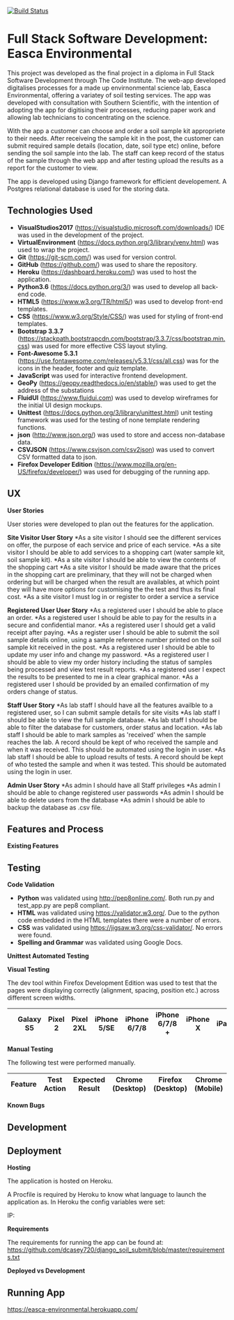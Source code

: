 [![Build Status](https://travis-ci.org/dcasey720/django_soil_submit.svg?branch=master)](https://travis-ci.org/dcasey720/django_soil_submit)


Full Stack Software Development: Easca Environmental 
=========================================================

This project was developed as the final project in a diploma in Full Stack Software Development through The Code Institute. 
The web-app developed digitalises processes for a made up envirnonmental science lab, Easca Environmental, offering a variatey of soil testing services.
The app was developed with consultation with Southern Scientific, with the intention of adopting the app for digitising their processes, 
reducing paper work and allowing lab technicians to concentrating on the science.

With the app a customer can choose and order a soil sample kit appropriete to their needs.
After receiveing the sample kit in the post, the customer can submit required sample details (location, date, soil type etc)
online, before sending the soil sample into the lab.
The staff can keep record of the status of the sample through the web app and after testing upload the results as a report for the customer to view.

The app is developed using Django framework for efficient developement. A Postgres relational database is used for the storing data.

Technologies Used
-----------------------
* __VisualStudios2017__ (https://visualstudio.microsoft.com/downloads/) IDE was used in the development of the project.
* __VirtualEnvironment__ (https://docs.python.org/3/library/venv.html) was used to wrap the project.
* __Git__ (https://git-scm.com/) was used for version control.
* __GitHub__ (https://github.com/) was used to share the repository.
* __Heroku__ (https://dashboard.heroku.com/) was used to host the application.
* __Python3.6__ (https://docs.python.org/3/) was used to develop all back-end code.
* __HTML5__ (https://www.w3.org/TR/html5/) was used to develop front-end templates.
* __CSS__ (https://www.w3.org/Style/CSS/) was used for styling of front-end templates.
* __Bootstrap 3.3.7__ (https://stackpath.bootstrapcdn.com/bootstrap/3.3.7/css/bootstrap.min.css) was used for more effective CSS layout styling.
* __Font-Awesome 5.3.1__ (https://use.fontawesome.com/releases/v5.3.1/css/all.css) was for the icons in the header, footer and quiz template.
* __JavaScript__ was used for interactive frontend development.
* __GeoPy__ (https://geopy.readthedocs.io/en/stable/) was used to get the address of the substations
* __FluidUI__ (https://www.fluidui.com) was used to develop wireframes for the initial UI design mockups.
* __Unittest__ (https://docs.python.org/3/library/unittest.html) unit testing framework was used for the testing of none template rendering functions.
* __json__ (http://www.json.org/) was used to store and access non-database data.
* __CSVJSON__ (https://www.csvjson.com/csv2json) was used to convert CSV formatted data to json.
* __Firefox Developer Edition__ (https://www.mozilla.org/en-US/firefox/developer/) was used for debugging of the running app.


UX
----


__User Stories__

User stories were developed to plan out the features for the application.

__Site Visitor User Story__
*As a site visitor I should see the different services on offer, the purpose of each service and price of each service.
*As a site visitor I should be able to add services to a shopping cart (water sample kit, soil sample kit).
*As a site visitor I should be able to view the contents of the shopping cart
*As a site visitor I should be made aware that the prices in the shopping cart are preliminary, that they will not be charged when ordering but will be charged when the result are availables, at which point they will have more options for customising the the test and thus its final cost. 
*As a site visitor I must log in or register to order a service a service

__Registered User User Story__
*As a registered user I should be able to place an order.
*As a registered user I should be able to pay for the results in a secure and confidential manor.
*As a registered user I should get a valid receipt after paying.
*As a register user I should be able to submit the soil sample details online,
using a sample reference number printed on the soil sample kit received in the post.
*As a registered user I should be able to update my user info and change my password.
*As a registered user I should be able to view my order history including the status of samples being processed and view test result reports.
*As a registered user I expect the results to be presented to me in a clear graphical manor.
*As a registered user I should be provided by an emailed confirmation of my orders change of status. 


__Staff User Story__
*As lab staff I should have all the features availble to a registered user, so I can submit sample details for site visits
*As lab staff I should be able to view the full sample database.
*As lab staff I should be able to filter the database for customers, order status and location.
*As lab staff I should be able to mark samples as 'received' when the sample reaches the lab. 
A record should be kept of who received the sample and when it was received. This should be automated using the login in user.
*As lab staff I should be able to upload results of tests.
A record should be kept of who tested the sample and when it was tested. This should be automated using the login in user.

__Admin User Story__
*As admin I should have all Staff privileges
*As admin I should be able to change registered user passwords
*As admin I should be able to delete users from the database
*As admin I should be able to backup the database as .csv file.



Features and Process
-----------------

__Existing Features__




Testing
-----------------------

__Code Validation__

* __Python__ was validated using http://pep8online.com/. Both run.py and test_app.py are pep8 compliant.
* __HTML__ was validated using https://validator.w3.org/. Due to the python code embedded in the HTML templates there were a number of errors.
* __CSS__ was validated using https://jigsaw.w3.org/css-validator/. No errors were found.
* __Spelling and Grammar__ was validated using Google Docs.

__Unittest Automated Testing__



__Visual Testing__

The dev tool within Firefox Development Edition was used to test that the pages were displaying correctly (alignment, spacing, position etc.) across different screen widths.


|                                                       | Galaxy S5 | Pixel 2 | Pixel 2XL | iPhone 5/SE |	iPhone 6/7/8 | iPhone 6/7/8 + | iPhone X | iPad  | iPad Pro   | Responsive 1366 x 768 | Responsive 1680 x 1050 |  
| ----------------------------------------------------- | --------- | ------- | --------- | ----------- | -------------- | -------------- | -------- | ------| ---------- | --------------------- | ---------------------- |


__Manual Testing__

The following test were performed manually.

|    Feature            |   Test Action                                                                             |   Expected Result                                |  Chrome (Desktop) |  Firefox (Desktop)  | Chrome (Mobile) |
| --------------------- | ------------------------------------------------------------------------------------------| ------------------------------------------------ | ----------------- | ------------------- | --------------- |

__Known Bugs__




Development
------------------------

Deployment
------------------------

__Hosting__

The application is hosted on Heroku.

A Procfile is required by Heroku to know what language to launch the application as. 
In Heroku the config variables were set:

IP: 

__Requirements__

The requirements for running the app can be found at:
https://github.com/dcasey720/django_soil_submit/blob/master/requirements.txt

__Deployed vs Development__


   

Running App
------------------------

https://easca-environmental.herokuapp.com/

